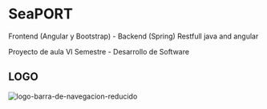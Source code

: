 # SeaPORT
Frontend (Angular y Bootstrap) - Backend (Spring)
Restfull java and angular

Proyecto de aula VI Semestre - Desarrollo de Software

## LOGO

![logo-barra-de-navegacion-reducido](https://user-images.githubusercontent.com/43195546/63910518-a5a48c00-c9ec-11e9-93eb-4fb55e032014.png)
